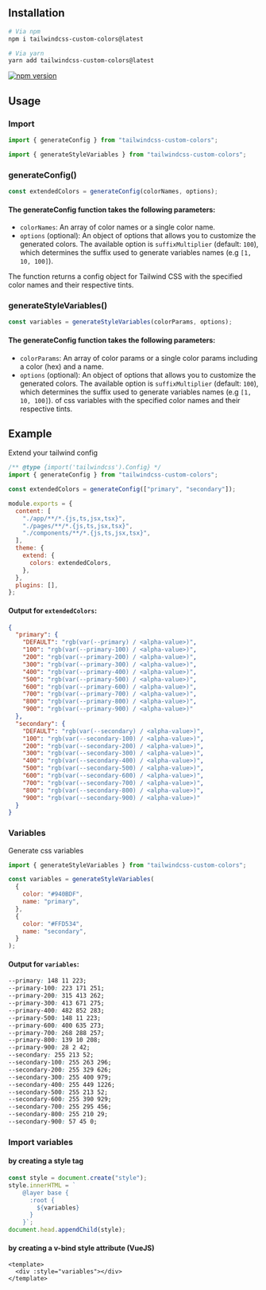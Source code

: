## Installation

```bash
# Via npm
npm i tailwindcss-custom-colors@latest

# Via yarn
yarn add tailwindcss-custom-colors@latest
```

[![npm version](https://badge.fury.io/js/tailwindcss-custom-colors.svg)](https://badge.fury.io/js/tailwindcss-custom-colors)

<!-- ![NPM](https://img.shields.io/npm/l/tailwindcss-custom-colors)
![GitHub Repo stars](https://img.shields.io/github/stars/ibodev1/tailwindcss-custom-colors?style=social)
![node-current](https://img.shields.io/node/v/tailwindcss-custom-colors)
![GitHub last commit](https://img.shields.io/github/last-commit/ibodev1/tailwindcss-custom-colors)
![npm](https://img.shields.io/npm/dw/tailwindcss-custom-colors)
![GitHub top language](https://img.shields.io/github/languages/top/ibodev1/tailwindcss-custom-colors) -->

## Usage

### Import

```js
import { generateConfig } from "tailwindcss-custom-colors";
```

```js
import { generateStyleVariables } from "tailwindcss-custom-colors";
```

### generateConfig()

```js
const extendedColors = generateConfig(colorNames, options);
```

#### The generateConfig function takes the following parameters:

- `colorNames`: An array of color names or a single color name.
- `options` (optional): An object of options that allows you to customize the generated colors. The available option is `suffixMultiplier` (default: `100`), which determines the suffix used to generate variables names (e.g `[1, 10, 100]`).

The function returns a config object for Tailwind CSS with the specified color names and their respective tints.

### generateStyleVariables()

```js
const variables = generateStyleVariables(colorParams, options);
```

#### The generateConfig function takes the following parameters:

- `colorParams`: An array of color params or a single color params including a color (hex) and a name.
- `options` (optional): An object of options that allows you to customize the generated colors. The available option is `suffixMultiplier` (default: `100`), which determines the suffix used to generate variables names (e.g `[1, 10, 100]`).
  of css variables with the specified color names and their respective tints.

## Example

Extend your tailwind config

```js
/** @type {import('tailwindcss').Config} */
import { generateConfig } from "tailwindcss-custom-colors";

const extendedColors = generateConfig(["primary", "secondary"]);

module.exports = {
  content: [
    "./app/**/*.{js,ts,jsx,tsx}",
    "./pages/**/*.{js,ts,jsx,tsx}",
    "./components/**/*.{js,ts,jsx,tsx}",
  ],
  theme: {
    extend: {
      colors: extendedColors,
    },
  },
  plugins: [],
};
```

#### Output for `extendedColors`:

```json
{
  "primary": {
    "DEFAULT": "rgb(var(--primary) / <alpha-value>)",
    "100": "rgb(var(--primary-100) / <alpha-value>)",
    "200": "rgb(var(--primary-200) / <alpha-value>)",
    "300": "rgb(var(--primary-300) / <alpha-value>)",
    "400": "rgb(var(--primary-400) / <alpha-value>)",
    "500": "rgb(var(--primary-500) / <alpha-value>)",
    "600": "rgb(var(--primary-600) / <alpha-value>)",
    "700": "rgb(var(--primary-700) / <alpha-value>)",
    "800": "rgb(var(--primary-800) / <alpha-value>)",
    "900": "rgb(var(--primary-900) / <alpha-value>)"
  },
  "secondary": {
    "DEFAULT": "rgb(var(--secondary) / <alpha-value>)",
    "100": "rgb(var(--secondary-100) / <alpha-value>)",
    "200": "rgb(var(--secondary-200) / <alpha-value>)",
    "300": "rgb(var(--secondary-300) / <alpha-value>)",
    "400": "rgb(var(--secondary-400) / <alpha-value>)",
    "500": "rgb(var(--secondary-500) / <alpha-value>)",
    "600": "rgb(var(--secondary-600) / <alpha-value>)",
    "700": "rgb(var(--secondary-700) / <alpha-value>)",
    "800": "rgb(var(--secondary-800) / <alpha-value>)",
    "900": "rgb(var(--secondary-900) / <alpha-value>)"
  }
}
```

### Variables

Generate css variables

```js
import { generateStyleVariables } from "tailwindcss-custom-colors";

const variables = generateStyleVariables(
  {
    color: "#940BDF",
    name: "primary",
  },
  {
    color: "#FFD534",
    name: "secondary",
  }
);
```

#### Output for `variables`:

```css
--primary: 148 11 223;
--primary-100: 223 171 251;
--primary-200: 315 413 262;
--primary-300: 413 671 275;
--primary-400: 482 852 283;
--primary-500: 148 11 223;
--primary-600: 400 635 273;
--primary-700: 268 288 257;
--primary-800: 139 10 208;
--primary-900: 28 2 42;
--secondary: 255 213 52;
--secondary-100: 255 263 296;
--secondary-200: 255 329 626;
--secondary-300: 255 400 979;
--secondary-400: 255 449 1226;
--secondary-500: 255 213 52;
--secondary-600: 255 390 929;
--secondary-700: 255 295 456;
--secondary-800: 255 210 29;
--secondary-900: 57 45 0;
```

### Import variables

#### by creating a style tag

```js
const style = document.create("style");
style.innerHTML = `
    @layer base {
      :root {
        ${variables}
      }
    }`;
document.head.appendChild(style);
```

#### by creating a v-bind style attribute (VueJS)

```vue
<template>
  <div :style="variables"></div>
</template>
```
